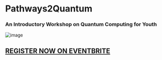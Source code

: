 # Pathways2Quantum
### An Introductory Workshop on Quantum Computing for Youth

![image](https://user-images.githubusercontent.com/26526271/135924174-384e4c09-8b67-4ba1-a3ea-071d0d93709c.png)

## [REGISTER NOW ON EVENTBRITE](https://bit.ly/3ifwhlG)

